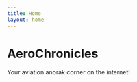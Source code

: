 ```yaml
---
title: Home
layout: home
---
```


<h1>AeroChronicles</h1>

Your aviation anorak corner on the internet!
